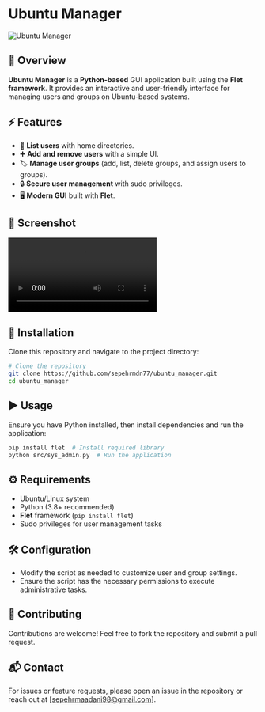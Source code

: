 # Ubuntu Manager

![Ubuntu Manager](https://img.shields.io/badge/Python-Flet-blue?style=for-the-badge&logo=python)

## 📌 Overview
**Ubuntu Manager** is a **Python-based** GUI application built using the **Flet framework**. It provides an interactive and user-friendly interface for managing users and groups on Ubuntu-based systems.

## ⚡ Features
- 📜 **List users** with home directories.
- ➕ **Add and remove users** with a simple UI.
- 🏷️ **Manage user groups** (add, list, delete groups, and assign users to groups).
- 🔒 **Secure user management** with sudo privileges.
- 🖥️ **Modern GUI** built with **Flet**.

## 📸 Screenshot
<video controls src="../app_test.mp4" title="Title"></video>
## 🚀 Installation
Clone this repository and navigate to the project directory:

```bash
# Clone the repository
git clone https://github.com/sepehrmdn77/ubuntu_manager.git
cd ubuntu_manager
```

## ▶️ Usage
Ensure you have Python installed, then install dependencies and run the application:

```bash
pip install flet  # Install required library
python src/sys_admin.py  # Run the application
```

## ⚙️ Requirements
- Ubuntu/Linux system
- Python (3.8+ recommended)
- **Flet** framework (`pip install flet`)
- Sudo privileges for user management tasks

## 🛠️ Configuration
- Modify the script as needed to customize user and group settings.
- Ensure the script has the necessary permissions to execute administrative tasks.

## 🤝 Contributing
Contributions are welcome! Feel free to fork the repository and submit a pull request.

## 📬 Contact
For issues or feature requests, please open an issue in the repository or reach out at [sepehrmaadani98@gmail.com].